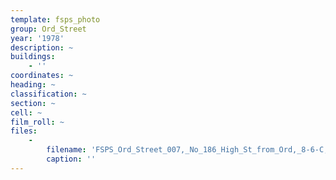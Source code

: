 ```yaml
---
template: fsps_photo
group: Ord_Street
year: '1978'
description: ~
buildings:
    - ''
coordinates: ~
heading: ~
classification: ~
section: ~
cell: ~
film_roll: ~
files:
    -
        filename: 'FSPS_Ord_Street_007,_No_186_High_St_from_Ord,_8-6-C,_1978.png'
        caption: ''
---
```

